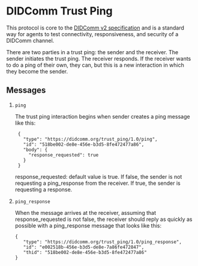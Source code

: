 # DIDComm Trust Ping

This protocol is core to the [DIDComm v2 specification](https://identity.foundation/didcomm-messaging/spec/#trust-ping-protocol-10) and is a standard way for agents to test connectivity, responsiveness, and security of a DIDComm channel.

There are two parties in a trust ping: the sender and the receiver. The sender initiates the trust ping. The receiver responds. If the receiver wants to do a ping of their own, they can, but this is a new interaction in which they become the sender.

## Messages

1. `ping`

   The trust ping interaction begins when sender creates a ping message like this:

   ```
    {
      "type": "https://didcomm.org/trust_ping/1.0/ping",
      "id": "518be002-de8e-456e-b3d5-8fe472477a86",
      "body": {
        "response_requested": true
      }
    }
   ```

   response_requested: default value is true. If false, the sender is not requesting a ping_response from the receiver. If true, the sender is requesting a response.

1. `ping_response`

   When the message arrives at the receiver, assuming that response_requested is not false, the receiver should reply as quickly as possible with a ping_response message that looks like this:

   ```
   {
      "type": "https://didcomm.org/trust_ping/1.0/ping_response",
      "id": "e002518b-456e-b3d5-de8e-7a86fe472847",
      "thid": "518be002-de8e-456e-b3d5-8fe472477a86"
   }
   ```
